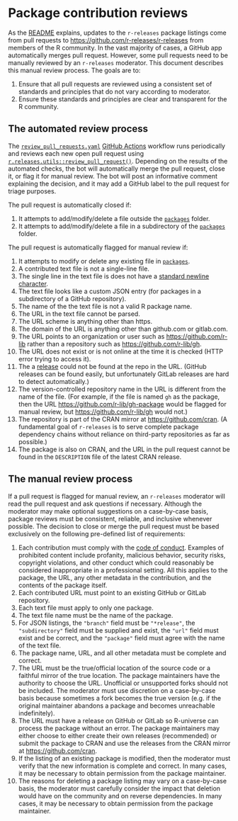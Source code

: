 # Package contribution reviews

As the [README](https://github.com/r-releases/help/blob/main/README.md) explains, updates to the `r-releases` package listings come from pull requests to https://github.com/r-releases/r-releases from members of the R community. In the vast majority of cases, a GitHub app automatically merges pull request. However, some pull requests need to be manually reviewed by an `r-releases` moderator. This document describes this manual review process. The goals are to:

1. Ensure that all pull requests are reviewed using a consistent set of standards and principles that do not vary according to moderator.
2. Ensure these standards and principles are clear and transparent for the R community.

## The automated review process

The [`review_pull_requests.yaml`](https://github.com/r-releases/r-releases.r-universe.dev/blob/main/.github/workflows/review_pull_requests.yaml) [GitHub Actions](https://docs.github.com/en/actions/learn-github-actions/understanding-github-actions) workflow runs periodically and reviews each new open pull request using [`r.releases.utils::review_pull_request()`](https://github.com/r-releases/r.releases.utils/blob/main/R/review_pull_request.R). Depending on the results of the automated checks, the bot will automatically merge the pull request, close it, or flag it for manual review. The bot will post an informative comment explaining the decision, and it may add a GitHub label to the pull request for triage purposes.

The pull request is automatically closed if:

1. It attempts to add/modify/delete a file outside the [`packages`](https://github.com/r-releases/r-releases/tree/main/packages) folder.
1. It attempts to add/modify/delete a file in a subdirectory of the [`packages`](https://github.com/r-releases/r-releases/tree/main/packages) folder.

The pull request is automatically flagged for manual review if:

1. It attempts to modify or delete any existing file in [`packages`](https://github.com/r-releases/r-releases/tree/main/packages).
1. A contributed text file is not a single-line file.
1. The single line in the text file is does not have a [standard newline character](https://stackoverflow.com/questions/729692/why-should-text-files-end-with-a-newline).
1. The text file looks like a custom JSON entry (for packages in a subdirectory of a GitHub repository).
1. The name of the the text file is not a valid R package name.
1. The URL in the text file cannot be parsed.
1. The URL scheme is anything other than https.
1. The domain of the URL is anything other than github.com or gitlab.com.
1. The URL points to an organization or user such as https://github.com/r-lib rather than a repository such as https://github.com/r-lib/gh.
1. The URL does not exist or is not online at the time it is checked (HTTP error trying to access it).
1. The a [release](https://docs.github.com/en/repositories/releasing-projects-on-github/about-releases) could not be found at the repo in the URL. (GitHub releases can be found easily, but unfortunately GitLab releases are hard to detect automatically.)
1. The version-controlled repository name in the URL is different from the name of the file. (For example, if the file is named `gh` as the package, then the URL https://github.com/r-lib/gh-package would be flagged for manual review, but https://github.com/r-lib/gh would not.)
1. The repository is part of the CRAN mirror at https://github.com/cran. (A fundamental goal of `r-releases` is to serve complete package dependency chains without reliance on third-party repositories as far as possible.)
1. The package is also on CRAN, and the URL in the pull request cannot be found in the `DESCRIPTION` file of the latest CRAN release.

## The manual review process

If a pull request is flagged for manual review, an `r-releases` moderator will read the pull request and ask questions if necessary. Although the moderator may make optional suggestions on a case-by-case basis, package reviews must be consistent, reliable, and inclusive whenever possible. The decision to close or merge the pull request must be based exclusively on the following pre-defined list of requirements:

1. Each contribution must comply with the [code of conduct](https://github.com/r-releases/help/blob/main/CODE_OF_CONDUCT.md). Examples of prohibited content include profanity, malicious behavior, security risks, copyright violations, and other conduct which could reasonably be considered inappropriate in a professional setting. All this applies to the package, the URL, any other metadata in the contribution, and the contents of the package itself. 
1. Each contributed URL must point to an existing GitHub or GitLab repository.
1. Each text file must apply to only one package.
1. The text file name must be the name of the package.
1. For JSON listings, the `"branch"` field must be `"*release"`, the `"subdirectory"` field must be supplied and exist, the `"url"` field must exist and be correct, and the `"package"` field must agree with the name of the text file.
1. The package name, URL, and all other metadata must be complete and correct.
1. The URL must be the true/official location of the source code or a faithful mirror of the true location. The package maintainers have the authority to choose the URL. Unofficial or unsupported forks should not be included. The moderator must use discretion on a case-by-case basis because sometimes a fork becomes the true version (e.g. if the original maintainer abandons a package and becomes unreachable indefinitely).
1. The URL must have a release on GitHub or GitLab so R-universe can process the package without an error. The package maintainers may either choose to either create their own releases (recommended) or submit the package to CRAN and use the releases from the CRAN mirror at https://github.com/cran.
1. If the listing of an existing package is modified, then the moderator must verify that the new information is complete and correct. In many cases, it may be necessary to obtain permission from the package maintainer.
1. The reasons for deleting a package listing may vary on a case-by-case basis, the moderator must carefully consider the impact that deletion would have on the community and on reverse dependencies. In many cases, it may be necessary to obtain permission from the package maintainer.
